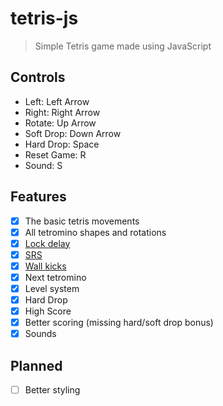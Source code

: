 # tetris-js

> Simple Tetris game made using JavaScript

## Controls
- Left: Left Arrow
- Right: Right Arrow
- Rotate: Up Arrow
- Soft Drop: Down Arrow
- Hard Drop: Space
- Reset Game: R
- Sound: S

## Features
- [x] The basic tetris movements
- [x] All tetromino shapes and rotations
- [x] [Lock delay](https://strategywiki.org/wiki/Tetris/Features#Lock_delay)
- [x] [SRS](https://strategywiki.org/wiki/Tetris/Rotation_systems#Super_rotation_system)
- [x] [Wall kicks](https://strategywiki.org/wiki/Tetris/Rotation_systems#Wall_kicks)
- [x] Next tetromino
- [x] Level system
- [x] Hard Drop
- [x] High Score
- [x] Better scoring (missing hard/soft drop bonus)
- [x] Sounds

## Planned
- [ ] Better styling